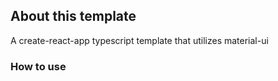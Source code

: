 ## About this template
A create-react-app typescript template that utilizes material-ui
### How to use
